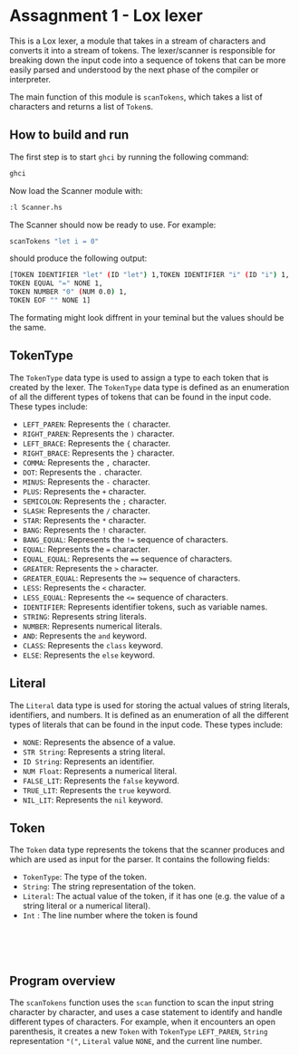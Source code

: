 # Assagnment 1 - Lox lexer

This is a Lox lexer, a module that takes in a stream of characters and converts it into a stream of tokens. The lexer/scanner is responsible for breaking down the input code into a sequence of tokens that can be more easily parsed and understood by the next phase of the compiler or interpreter.

The main function of this module is `scanTokens`, which takes a list of characters and returns a list of `Token`s.

## How to build and run
The first step is to start `ghci` by running the following command: 
```bash
ghci
```

Now load the Scanner module with:
```bash
:l Scanner.hs
```

The Scanner should now be ready to use. For example:
```bash
scanTokens "let i = 0"
```
should produce the following output:

```bash
[TOKEN IDENTIFIER "let" (ID "let") 1,TOKEN IDENTIFIER "i" (ID "i") 1,
TOKEN EQUAL "=" NONE 1,
TOKEN NUMBER "0" (NUM 0.0) 1,
TOKEN EOF "" NONE 1]
```
The formating might look diffrent in your teminal but the values should be the same.

## TokenType

The `TokenType` data type is used to assign a type to each token that is created by the lexer. The `TokenType` data type is defined as an enumeration of all the different types of tokens that can be found in the input code. These types include:

- `LEFT_PAREN`: Represents the `(` character.
- `RIGHT_PAREN`: Represents the `)` character.
- `LEFT_BRACE`: Represents the `{` character.
- `RIGHT_BRACE`: Represents the `}` character.
- `COMMA`: Represents the `,` character.
- `DOT`: Represents the `.` character.
- `MINUS`: Represents the `-` character.
- `PLUS`: Represents the `+` character.
- `SEMICOLON`: Represents the `;` character.
- `SLASH`: Represents the `/` character.
- `STAR`: Represents the `*` character.
- `BANG`: Represents the `!` character.
- `BANG_EQUAL`: Represents the `!=` sequence of characters.
- `EQUAL`: Represents the `=` character.
- `EQUAL_EQUAL`: Represents the `==` sequence of characters.
- `GREATER`: Represents the `>` character.
- `GREATER_EQUAL`: Represents the `>=` sequence of characters.
- `LESS`: Represents the `<` character.
- `LESS_EQUAL`: Represents the `<=` sequence of characters.
- `IDENTIFIER`: Represents identifier tokens, such as variable names.
- `STRING`: Represents string literals.
- `NUMBER`: Represents numerical literals.
- `AND`: Represents the `and` keyword.
- `CLASS`: Represents the `class` keyword.
- `ELSE`: Represents the `else` keyword.



## Literal

The `Literal` data type is used for storing the actual values of string literals, identifiers, and numbers. It is defined as an enumeration of all the different types of literals that can be found in the input code. These types include:

- `NONE`: Represents the absence of a value.
- `STR String`: Represents a string literal.
- `ID String`: Represents an identifier.
- `NUM Float`: Represents a numerical literal.
- `FALSE_LIT`: Represents the `false` keyword.
- `TRUE_LIT`: Represents the `true` keyword.
- `NIL_LIT`: Represents the `nil` keyword.

## Token

The `Token` data type represents the tokens that the scanner produces and which are used as input for the parser. It contains the following fields:

- `TokenType`: The type of the token.
- `String`: The string representation of the token.
- `Literal`: The actual value of the token, if it has one (e.g. the value of a string literal or a numerical literal).
- `Int` : The line number where the token is found


<br/>
<br/>
<br/>

## Program overview
The `scanTokens` function uses the `scan` function to scan the input string character by character, and uses a case statement to identify and handle different types of characters. For example, when it encounters an open parenthesis, it creates a new `Token` with `TokenType` `LEFT_PAREN`, `String` representation `"("`, `Literal` value `NONE`, and the current line number.
